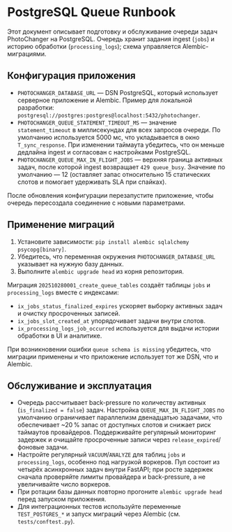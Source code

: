 # PostgreSQL Queue Runbook

Этот документ описывает подготовку и обслуживание очереди задач PhotoChanger на
PostgreSQL. Очередь хранит задания ingest (`jobs`) и историю обработки
(`processing_logs`); схема управляется Alembic-миграциями.

## Конфигурация приложения

- `PHOTOCHANGER_DATABASE_URL` — DSN PostgreSQL, который использует серверное
  приложение и Alembic. Пример для локальной разработки:
  `postgresql://postgres:postgres@localhost:5432/photochanger`.
- `PHOTOCHANGER_QUEUE_STATEMENT_TIMEOUT_MS` — значение `statement_timeout` в
  миллисекундах для всех запросов очереди. По умолчанию используется 5000 мс, что
  укладывается в окно `T_sync_response`. При изменении таймаута убедитесь, что он
  меньше дедлайна ingest и согласован с настройками PostgreSQL.
- `PHOTOCHANGER_QUEUE_MAX_IN_FLIGHT_JOBS` — верхняя граница активных задач,
  после которой ingest возвращает `429 queue_busy`. Значение по умолчанию — 12
  (оставляет запас относительно 15 статических слотов и помогает удерживать SLA
  при спайках).

После обновления конфигурации перезапустите приложение, чтобы очередь
пересоздала соединение с новыми параметрами.

## Применение миграций

1. Установите зависимости: `pip install alembic sqlalchemy psycopg[binary]`.
2. Убедитесь, что переменная окружения `PHOTOCHANGER_DATABASE_URL` указывает на
   нужную базу данных.
3. Выполните `alembic upgrade head` из корня репозитория.

Миграция `202510280001_create_queue_tables` создаёт таблицы `jobs` и
`processing_logs` вместе с индексами:

- `ix_jobs_status_finalized_expires` ускоряет выборку активных задач и очистку
  просроченных записей.
- `ix_jobs_slot_created_at` упорядочивает задачи внутри слотов.
- `ix_processing_logs_job_occurred` используется для выдачи истории обработки в
  UI и аналитике.

При возникновении ошибки `queue schema is missing` убедитесь, что миграции
применены и что приложение использует тот же DSN, что и Alembic.

## Обслуживание и эксплуатация

- Очередь рассчитывает back-pressure по количеству активных (`is_finalized =
  false`) задач. Настройка `QUEUE_MAX_IN_FLIGHT_JOBS` по умолчанию ограничивает
  параллелизм двенадцатью задачами, что обеспечивает ~20 % запас от доступных
  слотов и снижает риск таймаутов провайдеров. Поддерживайте регулярный мониторинг
  задержек и очищайте просроченные записи через `release_expired`/фоновые задачи.
- Настройте регулярный `VACUUM`/`ANALYZE` для таблиц `jobs` и
  `processing_logs`, особенно под нагрузкой воркеров. Пул состоит из четырёх асинхронных задач внутри FastAPI; при росте задержек сначала проверяйте лимиты провайдера и back-pressure, а не увеличивайте число воркеров.
- При ротации базы данных повторно прогоните `alembic upgrade head` перед
  запуском приложения.
- Для интеграционных тестов используйте переменные `TEST_POSTGRES_*` и запуск
  миграций через Alembic (см. `tests/conftest.py`).
